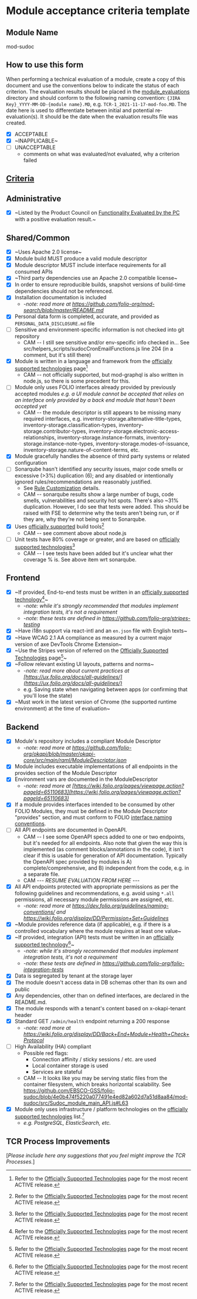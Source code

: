 # Module acceptance criteria template

## Module Name
mod-sudoc

## How to use this form
When performing a technical evaluation of a module, create a copy of this document and use the conventions below to indicate the status of each criterion.  The evaluation results should be placed in the [module_evaluations](https://github.com/folio-org/tech-council/tree/master/module_evaluations) directory and should conform to the following naming convention: `{JIRA Key}_YYYY-MM-DD-{module name}.MD`, e.g. `TCR-1_2021-11-17-mod-foo.MD`.  The date here is used to differentiate between initial and potential re-evaluation(s).  It should be the date when the evaluation results file was created.

* [x] ACCEPTABLE
* [x] ~INAPPLICABLE~
* [ ] UNACCEPTABLE
  * comments on what was evaluated/not evaluated, why a criterion failed

## [Criteria](https://github.com/folio-org/tech-council/blob/7b10294a5c1c10c7e1a7c5b9f99f04bf07630f06/MODULE_ACCEPTANCE_CRITERIA.MD)

## Administrative
* [x] ~Listed by the Product Council on [Functionality Evaluated by the PC](https://wiki.folio.org/display/PC/Functionality+Evaluated+by+the+PC) with a positive evaluation result.~

## Shared/Common
* [x] ~Uses Apache 2.0 license~
* [x] Module build MUST produce a valid module descriptor
* [x] Module descriptor MUST include interface requirements for all consumed APIs
* [x] ~Third party dependencies use an Apache 2.0 compatible license~
* [x] In order to ensure reproducible builds, snapshot versions of build-time dependencies should not be referenced.
* [x] Installation documentation is included
  * -_note: read more at https://github.com/folio-org/mod-search/blob/master/README.md_
* [x] Personal data form is completed, accurate, and provided as `PERSONAL_DATA_DISCLOSURE.md` file
* [ ] Sensitive and environment-specific information is not checked into git repository
  * CAM -- I still see sensitive and/or env-specific info checked in... See src/helpers_scripts/sudocCronEmailFunctions.js line 204 (in a comment, but it's still there)
* [x] Module is written in a language and framework from the [officially supported technologies](https://wiki.folio.org/display/TC/Officially+Supported+Technologies) page[^1]
  * CAM -- not officially supported, but mod-graphql is also written in node.js, so there is some precedent for this.
* [ ] Module only uses FOLIO interfaces already provided by previously accepted modules _e.g. a UI module cannot be accepted that relies on an interface only provided by a back end module that hasn't been accepted yet_
  * CAM -- the module descriptor is still appears to be missing many required interfaces, e.g. inventory-storage.alternative-title-types, inventory-storage.classification-types, inventory-storage.contributor-types, inventory-storage.electronic-access-relationships, inventory-storage.instance-formats, inventory-storage.instance-note-types, inventory-storage.modes-of-issuance, inventory-storage.nature-of-content-terms, etc.  
* [x] Module gracefully handles the absence of third party systems or related configuration
* [ ] Sonarqube hasn't identified any security issues, major code smells or excessive (>3%) duplication (6); and any disabled or intentionally ignored rules/recommendations are reasonably justified.
  * See [Rule Customization](https://dev.folio.org/guides/code-analysis/#rule-customization) details. 
  * CAM -- sonarqube results show a large number of bugs, code smells, vulnerabilities and security hot spots.  There's also ~31% duplication.  However, I do see that tests were added.  This should be raised with FSE to determine why the tests aren't being run, or if they are, why they're not being sent to Sonarqube.
* [x] Uses [officially supported](https://wiki.folio.org/display/TC/Officially+Supported+Technologies) build tools[^1]
  * CAM -- see comment above about node.js
* [ ] Unit tests have 80% coverage or greater, and are based on [officially supported technologies](https://wiki.folio.org/display/TC/Officially+Supported+Technologies)[^1]
  * CAM -- I see tests have been added but it's unclear what ther coverage % is.  See above item wrt sonarqube.

## Frontend
* [x] ~If provided, End-to-end tests must be written in an [officially supported technology](https://wiki.folio.org/display/TC/Officially+Supported+Technologies)[^1]~
  * -_note: while it's strongly recommended that modules implement integration tests, it's not a requirement_
  * -_note: these tests are defined in https://github.com/folio-org/stripes-testing_
* [x] ~Have i18n support via react-intl and an `en.json` file with English texts~
* [x] ~Have WCAG 2.1 AA compliance as measured by a current major version of axe DevTools Chrome Extension~
* [x] ~Use the Stripes version of referred on the [Officially Supported Technologies](https://wiki.folio.org/display/TC/Officially+Supported+Technologies) page[^1]~
* [x] ~Follow relevant existing UI layouts, patterns and norms~
  * -_note: read more about current practices at [https://ux.folio.org/docs/all-guidelines/](https://ux.folio.org/docs/all-guidelines/)_
  * e.g. Saving state when navigating between apps (or confirming that you'll lose the state)
* [x] ~Must work in the latest version of Chrome (the supported runtime environment) at the time of evaluation~

## Backend
* [x] Module's repository includes a compliant Module Descriptor
  * -_note: read more at https://github.com/folio-org/okapi/blob/master/okapi-core/src/main/raml/ModuleDescriptor.json_
* [x] Module includes executable implementations of all endpoints in the provides section of the Module Descriptor
* [x] Environment vars are documented in the ModuleDescriptor
  * -_note: read more at [https://wiki.folio.org/pages/viewpage.action?pageId=65110683](https://wiki.folio.org/pages/viewpage.action?pageId=65110683)_
* [x] If a module provides interfaces intended to be consumed by other FOLIO Modules, they must be defined in the Module Descriptor "provides" section, and must conform to FOLIO [interface naming conventions](https://dev.folio.org/guidelines/naming-conventions/#interfaces).
* [ ] All API endpoints are documented in OpenAPI.
  * CAM -- I see some OpenAPI specs added to one or two endpoints, but it's needed for all endpoints.  Also note that given the way this is implemented (as comment blocks/annotations in the code), it isn't clear if this is usable for generation of API documentation.  Typically the OpenAPI spec provided by modules is A) complete/comprehensive, and B) independent from the code, e.g. in a separate file.
  * CAM --- *RESUME EVALUATION FROM HERE* ---
* [x] All API endpoints protected with appropriate permissions as per the following guidelines and recommendations, e.g. avoid using `*.all` permissions, all necessary module permissions are assigned, etc.
  * -_note: read more at https://dev.folio.org/guidelines/naming-conventions/ and https://wiki.folio.org/display/DD/Permission+Set+Guidelines_
* [x] ~Module provides reference data (if applicable), e.g. if there is a controlled vocabulary where the module requires at least one value~
* [x] ~If provided, integration (API) tests must be written in an [officially supported technology](https://wiki.folio.org/display/TC/Officially+Supported+Technologies)[^1]~
  * -_note: while it's strongly recommended that modules implement integration tests, it's not a requirement_
  * -_note: these tests are defined in https://github.com/folio-org/folio-integration-tests_
* [x] Data is segregated by tenant at the storage layer
* [x] The module doesn't access data in DB schemas other than its own and public
* [x] Any dependencies, other than on defined interfaces, are declared in the README.md.
* [x] The module responds with a tenant's content based on x-okapi-tenant header
* [x] Standard GET `/admin/health` endpoint returning a 200 response
  * -_note: read more at https://wiki.folio.org/display/DD/Back+End+Module+Health+Check+Protocol_
* [ ] High Availability (HA) compliant
  * Possible red flags:
    * Connection affinity / sticky sessions / etc. are used
    * Local container storage is used
    * Services are stateful
  * CAM -- It looks like you may be serving static files from the container filesystem, which breaks horizontal scalability. See https://github.com/EBSCO-GSS/folio-sudoc/blob/4e0b474f5220a077491e4ed82a602d7a51d8aa84/mod-sudoc/src/Sudoc_module_main_API.js#L63
* [x] Module only uses infrastructure / platform technologies on the [officially supported technologies](https://wiki.folio.org/display/TC/Officially+Supported+Technologies) list.[^1]
  * _e.g. PostgreSQL, ElasticSearch, etc._

## TCR Process Improvements
[_Please include here any suggestions that you feel might improve the TCR Processes._]

[^1]: Refer to the [Officially Supported Technologies](https://wiki.folio.org/display/TC/Officially+Supported+Technologies) page for the most recent ACTIVE release.
